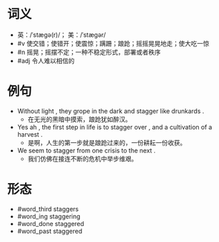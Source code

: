 # 词义
- 英：/ˈstæɡə(r)/； 美：/ˈstæɡər/
- #v 使交错；使错开；使震惊；蹒跚；踉跄；摇摇晃晃地走；使大吃一惊
- #n 摇晃；摇摆不定；一种不稳定形式，部署或者秩序
- #adj 令人难以相信的
# 例句
- Without light , they grope in the dark and stagger like drunkards .
	- 在无光的黑暗中摸索，踉跄犹如醉汉。
- Yes ah , the first step in life is to stagger over , and a cultivation of a harvest .
	- 是啊，人生的第一步就是踉跄过来的，一份耕耘一份收获。
- We seem to stagger from one crisis to the next .
	- 我们仿佛在接连不断的危机中举步维艰。
# 形态
- #word_third staggers
- #word_ing staggering
- #word_done staggered
- #word_past staggered
